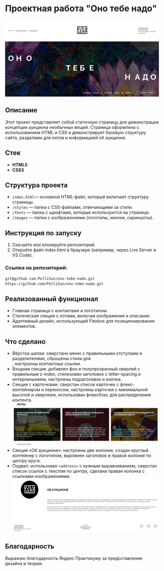 # Проектная работа "Оно тебе надо"

![Главная страница.](/images/screenshots/screenshot1.png)

## Описание

Этот проект представляет собой статичную страницу для демонстрации концепции аукциона необычных вещей. Страница оформлена с использованием HTML и CSS и демонстрирует базовую структуру сайта, разделами для лотов и информацией об аукционе.

## Стек

- **HTML5**
- **CSS3**

## Структура проекта

- `index.html`— основной HTML-файл, который включает структуру страницы.
- `/styles` — папка с CSS-файлами, отвечающими за стили.
- `/fonts` — папка с шрифтами, которые используются на странице.
- `/images` — папка с изображениями (логотипы, иконки, скриншоты).

## Инструкция по запуску

1. Скачайте или клонируйте репозиторий.
2. Откройте файл index.html в браузере (например, через Live Server в VS Code).

### Ссылка на репозиторий:
`git@github.com:PolliSun/ono-tebe-nado.git`
`https://github.com/PolliSun/ono-tebe-nado.git`

## Реализованный функционал

- Главная страница с контактами и логотипом.
- Статическая секция с лотами, включая изображения и описание.
- Адаптивный дизайн, использующий Flexbox для позиционирования элементов.

## Что сделано

- Вёрстка шапки: сверстано меню с правильными отступами и разделителями, сброшены стили для <address>, настроены контактные ссылки.
- Входная секция: добавлен фон и полупрозрачный оверлей с правильным z-index, стилизован заголовок с letter-spacing и интерлиньяжем, настроены подзаголовок и кнопка.
- Секция с карточками: сверстан список карточек с флекс-контейнером и переносом, настроены карточки с минимальной высотой и оверлеем, использован флексбокс для распределения контента.
![Секция лотов.](/images/screenshots/screenshot2.png)
- Секция «Об аукционе»: настроены две колонки, создан круглый контейнер с логотипом, выровнен заголовок в правой колонке по центру круга.
- Подвал: использован `<address>` с нужным выравниванием, сверстан список ссылок с текстом по центру, сделана правая колонка с ссылками-изображениями.
![Описание аукциона.](/images/screenshots/screenshot3.png)

## Благодарность

Выражаю благодарность Яндекс Практикуму за предоставление дизайна и теории.
